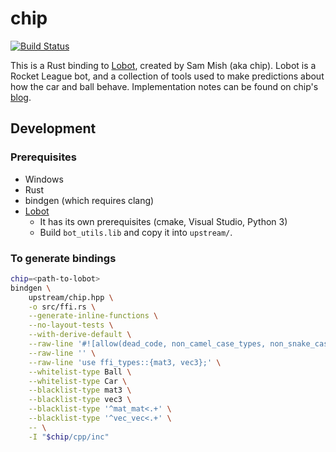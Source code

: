 # chip

[![Build Status](https://travis-ci.org/whatisaphone/chip.svg?branch=master)](https://travis-ci.org/whatisaphone/chip)

This is a Rust binding to [Lobot], created by Sam Mish (aka chip). Lobot is a
Rocket League bot, and a collection of tools used to make predictions about how
the car and ball behave. Implementation notes can be found on chip's [blog].

[Lobot]: https://github.com/samuelpmish/Utilities
[blog]: https://samuelpmish.github.io/notes/RocketLeague/

## Development

### Prerequisites

* Windows
* Rust
* bindgen (which requires clang)
* [Lobot]
  * It has its own prerequisites (cmake, Visual Studio, Python 3)
  * Build `bot_utils.lib` and copy it into `upstream/`.

### To generate bindings

```sh
chip=<path-to-lobot>
bindgen \
    upstream/chip.hpp \
    -o src/ffi.rs \
    --generate-inline-functions \
    --no-layout-tests \
    --with-derive-default \
    --raw-line '#![allow(dead_code, non_camel_case_types, non_snake_case, missing_docs)]' \
    --raw-line '' \
    --raw-line 'use ffi_types::{mat3, vec3};' \
    --whitelist-type Ball \
    --whitelist-type Car \
    --blacklist-type mat3 \
    --blacklist-type vec3 \
    --blacklist-type '^mat_mat<.+' \
    --blacklist-type '^vec_vec<.+' \
    -- \
    -I "$chip/cpp/inc"
```
